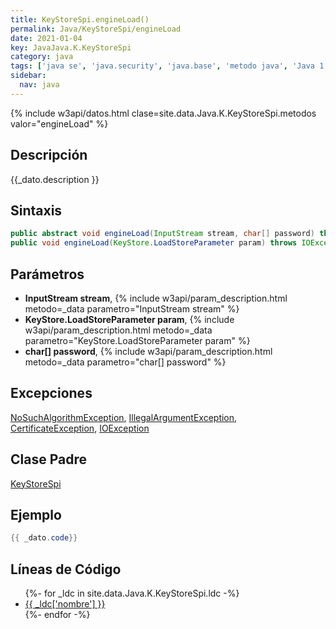 ```yaml
---
title: KeyStoreSpi.engineLoad()
permalink: Java/KeyStoreSpi/engineLoad
date: 2021-01-04
key: JavaJava.K.KeyStoreSpi
category: java
tags: ['java se', 'java.security', 'java.base', 'metodo java', 'Java 1.2']
sidebar: 
  nav: java
---
```


{% include w3api/datos.html clase=site.data.Java.K.KeyStoreSpi.metodos valor="engineLoad" %}

## Descripción
{{_dato.description }}

## Sintaxis
~~~java
public abstract void engineLoad(InputStream stream, char[] password) throws IOException, NoSuchAlgorithmException, CertificateException
public void engineLoad(KeyStore.LoadStoreParameter param) throws IOException, NoSuchAlgorithmException, CertificateException
~~~

## Parámetros
* **InputStream stream**,  {% include w3api/param_description.html metodo=_data parametro="InputStream stream" %}
* **KeyStore.LoadStoreParameter param**,  {% include w3api/param_description.html metodo=_data parametro="KeyStore.LoadStoreParameter param" %}
* **char[] password**,  {% include w3api/param_description.html metodo=_data parametro="char[] password" %}

## Excepciones
[NoSuchAlgorithmException](/Java/NoSuchAlgorithmException/), [IllegalArgumentException](/Java/IllegalArgumentException/), [CertificateException](/Java/CertificateException/), [IOException](/Java/IOException/)

## Clase Padre
[KeyStoreSpi](/Java/KeyStoreSpi/)

## Ejemplo
~~~java
{{ _dato.code}}
~~~

## Líneas de Código
<ul>
{%- for _ldc in site.data.Java.K.KeyStoreSpi.ldc -%}
   <li>
       <a href="{{_ldc['url'] }}">{{ _ldc['nombre'] }}</a>
   </li>
{%- endfor -%}
</ul>
